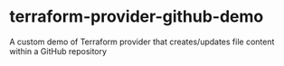 # terraform-provider-github-demo
A custom demo of Terraform provider that creates/updates file content within a GitHub repository
